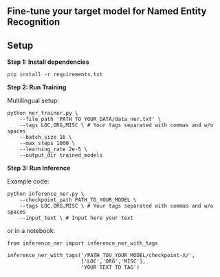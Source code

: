 ## Fine-tune your target model for Named Entity Recognition

## Setup

**Step $1$: Install dependencies**

```
pip install -r requirements.txt
```

**Step $2$: Run Training**

Multilingual setup:

```
python ner_trainer.py \
    --file_path 'PATH_TO_YOUR_DATA/data_ner.txt' \
    --tags LOC,ORG,MISC \ # Your tags separated with commas and w/o spaces
    --batch_size 16 \
    --max_steps 1000 \
    --learning_rate 2e-5 \
    --output_dir trained_models 
```
**Step $3$: Run Inference**

Example code:
``` 
python inference_ner.py \
    --checkpoint_path PATH_TO_YOUR_MODEL \
    --tags LOC,ORG,MISC \ # Your tags separated with commas and w/o spaces
    --input_text \ # Input here your text
```
or in a notebook:
``` 
from inference_ner import inference_ner_with_tags

inference_ner_with_tags('/PATH_TOU_YOUR_MODEL/checkpoint-X/', 
                        ['LOC','ORG','MISC'], 
                        'YOUR TEXT TO TAG')
```                        
